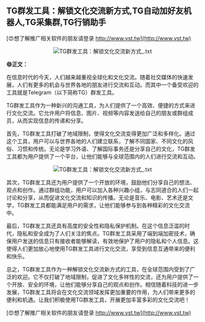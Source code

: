 ## **TG群发工具：解锁文化交流新方式,TG自动加好友机器人,TG采集群,TG行销助手**

[😍想了解推广相关软件的朋友请登录 http://www.vst.tw](http://www.vst.tw)

 <center><img src="https://vst.tw/MP4/tuiguang/png/4.png" alt="TG群发工具：解锁文化交流新方式_.txt"></center>

**😄正文：**

在信息时代的今天，人们越来越重视全球化和文化交流。随着社交媒体的快速发展，人们有更多的机会与世界各地的朋友进行交流和互动。而其中一个备受欢迎的工具就是Telegram（以下简称TG）群发工具。

TG群发工具作为一种新兴的沟通工具，为人们提供了一个高效、便捷的方式来进行文化交流。它允许用户将信息、图片、视频等内容发送给自己的朋友或群组成员，从而实现信息的传递和分享。

首先，TG群发工具打破了地域限制，使得文化交流变得更加广泛和多样化。通过这个工具，用户可以与世界各地的人们建立联系，了解不同国家、不同文化的风俗、习惯和传统。无论是学习外语、了解国际事务还是分享自己的文化，TG群发工具都为用户提供了一个平台，让他们能够与全球范围内的人们进行交流和互动。

 <center><img src="https://vst.tw/MP4/tuiguang/png/1.png" alt="TG群发工具：解锁文化交流新方式_.txt"></center>

其次，TG群发工具还为用户提供了一个开放的环境，鼓励他们分享自己的想法、观点和创作。通过群组功能，用户可以加入各种兴趣小组，与志同道合的人们一起讨论和分享，从而促进文化交流和知识的传播。无论是音乐、电影、艺术还是文学，TG群发工具都能满足用户的需求，让他们能够参与到各种精彩的文化交流中。

最后，TG群发工具还具有高度的安全性和隐私保护机制。在这个信息泛滥的时代，隐私和安全成为了人们关注的焦点。TG群发工具采用了端到端加密技术，确保用户发送的信息只有接收者能够解读，有效地保护了用户的隐私和个人信息。这使得人们更加放心地使用TG群发工具进行文化交流，享受到信息互通带来的便利和快乐。

总之，TG群发工具作为一种解锁文化交流新方式的工具，在全球范围内受到了广泛的欢迎。它不仅打破了地域限制，促进了文化多样性的交流，还为用户提供了一个开放、安全的环境，让他们能够分享自己的观点和创作。相信随着科技的进一步发展，TG群发工具将会在文化交流领域发挥更加重要的作用，为人们带来更多的便利和机遇。让我们积极使用TG群发工具，开展更加丰富多彩的文化交流吧！

[😍想了解推广相关软件的朋友请登录 http://www.vst.tw](http://www.vst.tw)



